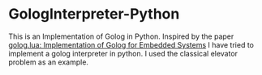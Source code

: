 # GologInterpreter-Python

This is an Implementation of Golog in Python.
Inspired by the paper [golog.lua: Implementation of Golog for Embedded Systems](https://drops.dagstuhl.de/opus/volltexte/2010/2631/pdf/10081.Ferrein.2631.pdf) I have tried to implement a golog interpreter in python.
I used the classical elevator problem as an example.

